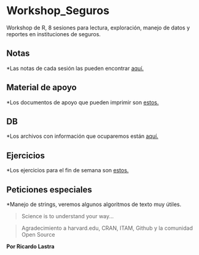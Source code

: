 # Workshop_Seguros

Workshop de R, 8 sesiones para lectura, exploración, manejo de datos y reportes en instituciones de seguros.

## Notas
*Las notas de cada sesión las pueden encontrar [aquí.](R_4_Insurance.Rmd)

## Material de apoyo
*Los documentos de apoyo que pueden imprimir son [estos.](Documentos_Apoyo/)

## DB
*Los archivos con información que ocuparemos están [aquí.](bases/)

## Ejercicios
*Los ejercicios para el fin de semana son [estos.](ejercicios/)

## Peticiones especiales
*Manejo de strings, veremos algunos algoritmos de texto muy útiles.

> Science is to understand your way...

> Agradecimiento a harvard.edu, CRAN, ITAM, Github y la comunidad Open Source


__Por Ricardo Lastra__